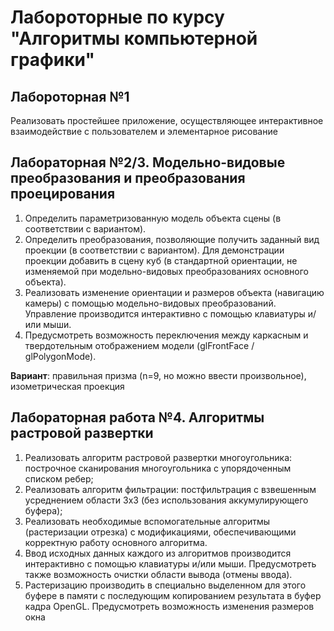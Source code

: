 # Лабороторные по курсу "Алгоритмы компьютерной графики"

## Лабороторная №1
Реализовать простейшее приложение, осуществляющее интерактивное взаимодействие с пользователем и элементарное рисование
## Лабораторная №2/3. Модельно-видовые преобразования и преобразования проецирования
1. Определить параметризованную модель объекта сцены (в соответствии с вариантом).
2. Определить преобразования, позволяющие получить заданный вид проекции (в соответствии с вариантом). Для
демонстрации проекции добавить в сцену куб (в стандартной ориентации, не изменяемой при модельно-видовых
преобразованиях основного объекта).
3. Реализовать изменение ориентации и размеров объекта (навигацию камеры) с помощью модельно-видовых
преобразований. Управление производится интерактивно с помощью клавиатуры и/или мыши.
4. Предусмотреть возможность переключения между каркасным и твердотельным отображением модели (glFrontFace /
glPolygonMode).

__Вариант__: правильная призма (n=9, но можно ввести произвольное), изометрическая проекция

## Лабораторная работа №4. Алгоритмы растровой развертки
1. Реализовать алгоритм растровой развертки многоугольника: построчное сканирования многоугольника с упорядоченным списком ребер;
2. Реализовать алгоритм фильтрации: постфильтрация с взвешенным усреднением области 3х3 (без использования
аккумулирующего буфера);
3. Реализовать необходимые вспомогательные алгоритмы (растеризации отрезка) с
модификациями, обеспечивающими корректную работу основного алгоритма.
4. Ввод исходных данных каждого из алгоритмов производится интерактивно с помощью
клавиатуры и/или мыши. Предусмотреть также возможность очистки области вывода
(отмены ввода).
5. Растеризацию производить в специально выделенном для этого буфере в памяти с
последующим копированием результата в буфер кадра OpenGL. Предусмотреть возможность
изменения размеров окна
